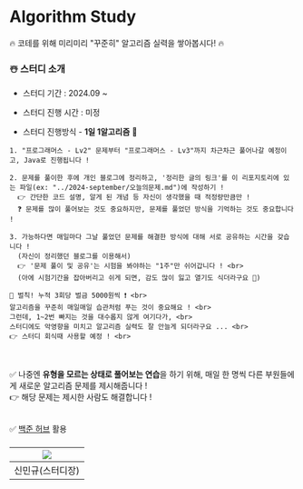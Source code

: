 # Algorithm Study

🔥 코테를 위해 미리미리 "꾸준히" 알고리즘 실력을 쌓아봅시다! 🔥

### ☃️ 스터디 소개

* 스터디 기간 : 2024.09 ~

* 스터디 진행 시간 : 미정

* 스터디 진행방식 - **1일 1알고리즘** 🥇

```
1. "프로그래머스 - Lv2" 문제부터 "프로그래머스 - Lv3"까지 차근차근 풀어나갈 예정이고, Java로 진행됩니다 !

2. 문제를 풀이한 후에 개인 블로그에 정리하고, '정리한 글의 링크'를 이 리포지토리에 있는 파일(ex: "../2024-september/오늘의문제.md")에 작성하기 !
  👉 간단한 코드 설명, 알게 된 개념 등 자신이 생각했을 때 적정량만큼만 !
  ❓ 문제를 많이 풀어보는 것도 중요하지만, 문제를 풀었던 방식을 기억하는 것도 중요합니다 !

3. 가능하다면 매일마다 그날 풀었던 문제를 해결한 방식에 대해 서로 공유하는 시간을 갖습니다 !
  (자신이 정리했던 블로그를 이용해서)
  👉 '문제 풀이 및 공유'는 시험을 봐야하는 "1주"만 쉬어갑니다 ! <br>
  (아에 시험기간을 잡아버리고 쉬게 되면, 감도 많이 잃고 열기도 식더라구요 🥲)
```


    📣 벌칙! 누적 3회당 벌금 5000원씩 ❗ <br>
    알고리즘을 꾸준히 매일매일 습관처럼 푸는 것이 중요해요 ! <br>
    그런데, 1~2번 빠지는 것을 대수롭지 않게 여기다가, <br>
    스터디에도 악영향을 미치고 알고리즘 실력도 잘 안늘게 되더라구요 ... <br>
    👉 스터디 회식때 사용할 예정 ! <br>
      
<br>

✅ 나중엔 **유형을 모르는 상태로 풀어보는 연습**을 하기 위해, 매일 한 명씩 다른 부원들에게 새로운 알고리즘 문제를 제시해줍니다 ! <br>
👉 해당 문제는 제시한 사람도 해결합니다 ! <br>
<br>
      
✅ [백준 허브](https://chromewebstore.google.com/detail/%EB%B0%B1%EC%A4%80%ED%97%88%EB%B8%8Cbaekjoonhub/ccammcjdkpgjmcpijpahlehmapgmphmk?hl=ko) 활용 <br>

### 
| [<img src="https://github.com/UykM.png">](https://github.com/UykM) |
|:---:|
신민규(스터디장)|
